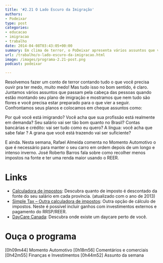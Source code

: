 ```yaml
---
title: '#2.21 O Lado Escuro da Imigração'
authors:
- Podeixar
type: post
categories:
- educacao
- imigracao
- trabalho
date: 2014-04-08T03:43:05+00:00
summary: Em clima de terror, o PoDeixar apresenta vários assuntos que vão colocar à prova o seu plano de imigrar para o Canadá. Será que seu idioma é o suficiente? Você acha que vai ter dinheiro pra pagar as contas? Seu filho vai poder estudar? Sua profissão está de fato em demanda e você vai conseguir um emprego na sua área? Estas e outras perguntas a gente responde neste programa.
url: /trabalho/o-lado-escuro-da-imigracao.html
image: /images/programa-2.21-post.png
podcast: podeixar

---
```

Resolvemos fazer um conto de terror contando tudo o que você precisa ouvir pra ter medo, muito medo! Mas tudo isso no bom sentido, é claro. Juntamos vários assuntos que passam pela cabeça das pessoas quando estão montando seu plano de imigração e mostramos que nem tudo são flores e você precisa estar preparado para o que vier a seguir. Confrontamos seus planos e colocamos em cheque assuntos como:

Por quê você está imigrando?
Você acha que sua profissão está realmente em demanda?
Seu salário vai ser tão bom quanto no Brasil?
Contas bancárias e crédito: vai ser tudo como eu quero?
A língua: você acha que sabe falar ?
A grana que você está trazendo vai ser suficiente?

E ainda. Nesta semana, Rafael Almeida comenta no Momento Automotivo o que é necessário para manter o seu carro em ordem depois de um longo e intenso inverno. José Roberto Barros fala sobre como recolher menos impostos na fonte e ter uma renda maior usando o REER.

# Links

  * <a href="http://incometax.calculatorscanada.ca/" target="_blank">Calculadora de impostos</a>: Descubra quanto de imposto é descontado da fonte do seu salário em cada província. (atualizado com o ano de 2013)
  * <a href="http://simpletax.ca/calculator" target="_blank">Simple Tax &#8211; Outra calculadora de impostos</a>: Outra opção de cálculo de impostos. Neste é possível incluir ganhos com investimentos externos e pagamento do RRSP/REER.
  * <a href="http://www.daycarecanada.com/" target="_blank">DayCare Canada</a>: Descubra onde existe um daycare perto de você.

# Ouça o programa

[0h09m44] Momento Automotivo
[0h18m56] Comentários e comerciais
[0h42m55] Finanças e Investimentos
[0h44m52] Assunto da semana